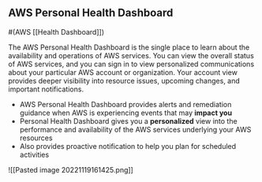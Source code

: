 ## AWS Personal Health Dashboard
#(AWS [[Health Dashboard]])

The AWS Personal Health Dashboard is the single place to learn about the availability and operations of AWS services. You can view the overall status of AWS services, and you can sign in to view personalized communications about your particular AWS account or organization. Your account view provides deeper visibility into resource issues, upcoming changes, and important notifications.  

-   AWS Personal Health Dashboard provides alerts and remediation guidance when AWS is experiencing events that may **impact you**
-   Personal Health Dashboard gives you a **personalized** view into the performance and availability of the AWS services underlying your AWS resources
-   Also provides proactive notification to help you plan for scheduled activities

![[Pasted image 20221119161425.png]]

